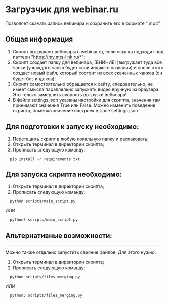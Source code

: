 # Загрузчик для webinar.ru

Позволяет скачать запись вебинара и сохранить его в формате ".mp4"

## Общая информация

1) Скрипт выгружает вебинары с webinar.ru, если ссылка подходит под паттерн "https://my.mts-link.ru/*";
2) Скрипт создает папку для вебинара, (ВНИНИЕ! )выгружает туда все чанки (у каждого чанка будет свой индикс в названии) и после этого создает новый файл, который состоит из всех скаченных чанков (он будет без индекса);
3) Скрипт самостоятельно обращается к сайту, следовательно, не имеет смысла параллельно запускать видео вручную из браузера. Это только замедлить скорость выгрузки вебинара!
4) В файле settings.json указаны настройки для скрипта, значения там принимают значения True или False. Можно изменить поведение скрипта, поменяв значение настроек в фале settings.json


## Для подготовки к запуску необходимо:

1) Перетащить скрипт в любую локальную папку и распаковать;
2) Открыть терминал в директории скрипта;
3) Прописать следующую команду:

```shell
  pip install -r requirements.txt
```

## Для запуска скрипта необходимо:

1) Открыть терминал в директории скрипта;
2) Прописать следующую команду:

```shell
  python scripts/main_script.py
```
ИЛИ

```shell
  python3 scripts/main_script.py
```
## Альтернативные возможности:
-----------------
Можно также отдельно запустить слияние файлов. Для этого нужно:

1) Открыть терминал в директории скрипта;
2) Прописать следующую команду:

```shell
  python scripts/files_merging.py
```

ИЛИ 

```shell
  python3 scripts/files_merging.py
```

   